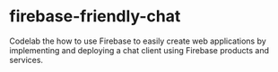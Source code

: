 # firebase-friendly-chat
Codelab the how to use Firebase to easily create web applications by implementing and deploying a chat client using Firebase products and services.
